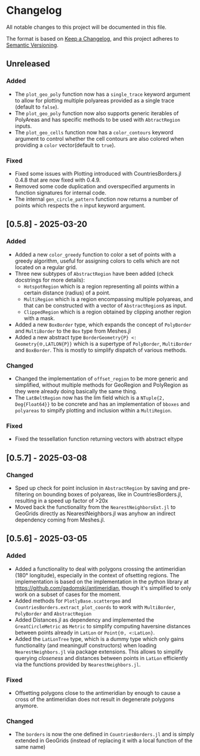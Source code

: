 # Changelog

All notable changes to this project will be documented in this file.

The format is based on [Keep a Changelog](https://keepachangelog.com/en/1.1.0/),
and this project adheres to [Semantic Versioning](https://semver.org/spec/v2.0.0.html).

## Unreleased

### Added
- The `plot_geo_poly` function now has a `single_trace` keyword argument to allow for plotting multiple polyareas provided as a single trace (default to `false`).
- The `plot_geo_poly` function now also supports generic iterables of PolyAreas and has specific methods to be used with `AbtractRegion` inputs.
- The `plot_geo_cells` function now has a `color_contours` keyword argument to control whether the cell contours are also colored when providing a `color` vector(default to `true`).

### Fixed
- Fixed some issues with Plotting introduced with CountriesBorders.jl 0.4.8 that are now fixed with 0.4.9.
- Removed some code duplication and overspecified arguments in function signatures for internal code.
- The internal `gen_circle_pattern` function now returns a number of points which respects the `n` input keyword argument.


## [0.5.8] - 2025-03-20

### Added
- Added a new `color_greedy` function to color a set of points with a greedy algorithm, useful for assigning colors to cells which are not located on a regular grid.
- Three new subtypes of `AbstractRegion` have been added (check docstrings for more details):
  - `HotspotRegion` which is a region representing all points within a certain distance (radius) of a point.
  - `MultiRegion` which is a region encompassing multiple polyareas, and that can be constructed with a vector of `AbstractRegion`s as input.
  - `ClippedRegion` which is a region obtained by clipping another region with a mask.
- Added a new `BoxBorder` type, which expands the concept of `PolyBorder` and `MultiBorder` to the `Box` type from Meshes.jl
- Added a new abstract type `BorderGeometry{P} <: Geometry{🌐,LATLON{P}}` which is a supertype of `PolyBorder`, `MultiBorder` and `BoxBorder`. This is mostly to simplify dispatch of various methods.

### Changed
- Changed the implementation of `offset_region` to be more generic and simplified, without multiple methods for GeoRegion and PolyRegion as they were already doing basically the same thing.
- The `LatBeltRegion` now has the lim field which is a `NTuple{2, Deg{Float64}}` to be concrete and has an implementation of `bboxes` and `polyareas` to simpify plotting and inclusion within a `MultiRegion`.

### Fixed
- Fixed the tessellation function returning vectors with abstract eltype

## [0.5.7] - 2025-03-08

### Changed
- Sped up check for point inclusion in `AbstractRegion` by saving and pre-filtering on bounding boxes of polyareas, like in CountriesBorders.jl, resulting in a speed up factor of >20x
- Moved back the functionality from the `NearestNeighborsExt.jl` to GeoGrids directly as NearestNeighbors.jl was anyhow an indirect dependency coming from Meshes.jl.

## [0.5.6] - 2025-03-05

### Added
- Added a functionality to deal with polygons crossing the antimeridian (180° longitude), especially in the context of ofsetting regions. The implementation is based on the implementation in the python library at https://github.com/gadomski/antimeridian, though it's simplified to only work on a subset of cases for the moment.
- Added methods for `PlotlyBase.scattergeo` and `CountriesBorders.extract_plot_coords` to work with `MultiBorder`, `PolyBorder` and `AbstractRegion`
- Added Distances.jl as dependency and implemented the `GreatCircleMetric` as `Metric` to simplify computing haversine distances between points already in `LatLon` or `Point{🌐, <:LatLon}`.
- Added the `LatLonTree` type, which is a dummy type which only gains functionality (and meaningulf constructors) when loading `NearestNeighbors.jl` via package extensions. This allows to simplify querying _closeness_ and distances between points in `LatLon` efficiently via the functions provided by `NearestNeighbors.jl`.

### Fixed
- Offsetting polygons close to the antimeridian by enough to cause a cross of the antimeridian does not result in degenerate polygons anymore.

### Changed
- The `borders` is now the one defined in `CountriesBorders.jl` and is simply extended in GeoGrids (instead of replacing it with a local function of the same name)